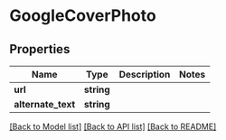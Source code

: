 # GoogleCoverPhoto

## Properties
Name | Type | Description | Notes
------------ | ------------- | ------------- | -------------
**url** | **string** |  | 
**alternate_text** | **string** |  | 

[[Back to Model list]](../README.md#documentation-for-models) [[Back to API list]](../README.md#documentation-for-api-endpoints) [[Back to README]](../README.md)


